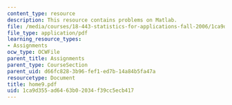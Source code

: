 ```yaml
---
content_type: resource
description: This resource contains problems on Matlab.
file: /media/courses/18-443-statistics-for-applications-fall-2006/1ca9d355ad6463b02034f39cc5ecb417_home9.pdf
file_type: application/pdf
learning_resource_types:
- Assignments
ocw_type: OCWFile
parent_title: Assignments
parent_type: CourseSection
parent_uid: d66fc828-3b96-fef1-ed7b-14a84b5fa47a
resourcetype: Document
title: home9.pdf
uid: 1ca9d355-ad64-63b0-2034-f39cc5ecb417
---
```

